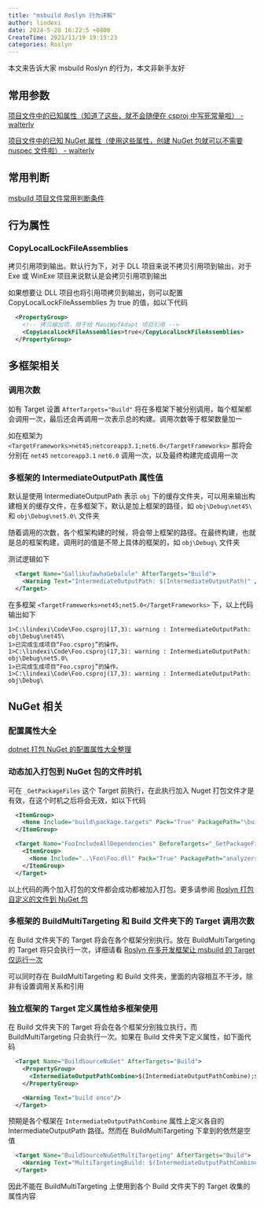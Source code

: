 ```yaml
---
title: "msbuild Roslyn 行为详解"
author: lindexi
date: 2024-5-20 16:22:5 +0800
CreateTime: 2021/11/19 19:15:23
categories: Roslyn
---
```


本文来告诉大家 msbuild Roslyn 的行为，本文非新手友好

<!--more-->


<!-- CreateTime:2021/11/19 19:15:23 -->

## 常用参数

[项目文件中的已知属性（知道了这些，就不会随便在 csproj 中写死常量啦） - walterlv](https://blog.walterlv.com/post/known-properties-in-csproj.html )

[项目文件中的已知 NuGet 属性（使用这些属性，创建 NuGet 包就可以不需要 nuspec 文件啦） - walterlv](https://blog.walterlv.com/post/known-nuget-properties-in-csproj )

## 常用判断

[msbuild 项目文件常用判断条件](https://blog.lindexi.com/post/msbuild-%E9%A1%B9%E7%9B%AE%E6%96%87%E4%BB%B6%E5%B8%B8%E7%94%A8%E5%88%A4%E6%96%AD%E6%9D%A1%E4%BB%B6.html )

## 行为属性

### CopyLocalLockFileAssemblies

拷贝引用项到输出。默认行为下，对于 DLL 项目来说不拷贝引用项到输出，对于 Exe 或 WinExe 项目来说默认是会拷贝引用项到输出

如果想要让 DLL 项目也将引用项拷贝到输出，则可以配置 CopyLocalLockFileAssemblies 为 true 的值，如以下代码

```xml
  <PropertyGroup>
    <!-- 拷贝输出项，用于给 MauiWpfAdapt 项目引用 -->
    <CopyLocalLockFileAssemblies>true</CopyLocalLockFileAssemblies>
  </PropertyGroup>
```

## 多框架相关

### 调用次数

如有 Target 设置 `AfterTargets="Build"` 将在多框架下被分别调用，每个框架都会调用一次，最后还会再调用一次表示总的构建。调用次数等于框架数量加一

如在框架为 `<TargetFrameworks>net45;netcoreapp3.1;net6.0</TargetFrameworks>` 那将会分别在 `net45` `netcoreapp3.1` `net6.0` 调用一次，以及最终构建完成调用一次

### 多框架的 IntermediateOutputPath 属性值

默认是使用 IntermediateOutputPath 表示 `obj` 下的缓存文件夹，可以用来输出构建相关的缓存文件，在多框架下，默认是加上框架的路径，如 `obj\Debug\net45\` 和 `obj\Debug\net5.0\` 文件夹

随着调用的次数，各个框架构建的时候，将会带上框架的路径。在最终构建，也就是总的框架构建，调用时的值是不带上具体的框架的，如 `obj\Debug\` 文件夹

测试逻辑如下

```xml
  <Target Name="GallikufawhaGebalule" AfterTargets="Build">
    <Warning Text="IntermediateOutputPath: $(IntermediateOutputPath)" />
  </Target>
```

在多框架 `<TargetFrameworks>net45;net5.0</TargetFrameworks>` 下，以上代码输出如下

```
1>C:\lindexi\Code\Foo.csproj(17,3): warning : IntermediateOutputPath: obj\Debug\net45\
1>已完成生成项目“Foo.csproj”的操作。
1>C:\lindexi\Code\Foo.csproj(17,3): warning : IntermediateOutputPath: obj\Debug\net5.0\
1>已完成生成项目“Foo.csproj”的操作。
1>C:\lindexi\Code\Foo.csproj(17,3): warning : IntermediateOutputPath: obj\Debug\
```


## NuGet 相关

### 配置属性大全

[dotnet 打包 NuGet 的配置属性大全整理](https://blog.lindexi.com/post/dotnet-%E6%89%93%E5%8C%85-NuGet-%E7%9A%84%E9%85%8D%E7%BD%AE%E5%B1%9E%E6%80%A7%E5%A4%A7%E5%85%A8%E6%95%B4%E7%90%86.html )

### 动态加入打包到 NuGet 包的文件时机

可在 `_GetPackageFiles` 这个 Target 前执行，在此执行加入 Nuget 打包文件才是有效，在这个时机之后将会无效，如以下代码

```xml
  <ItemGroup>
    <None Include="build\package.targets" Pack="True" PackagePath="\build\$(PackageId).targets" />
  </ItemGroup>

  <Target Name="FooIncludeAllDependencies" BeforeTargets="_GetPackageFiles">
    <ItemGroup>
      <None Include="..\Foo\Foo.dll" Pack="True" PackagePath="analyzers\dotnet\cs" />
    </ItemGroup>
  </Target>
```

以上代码的两个加入打包的文件都会成功都被加入打包。更多请参阅 [Roslyn 打包自定义的文件到 NuGet 包](https://blog.lindexi.com/post/Roslyn-%E6%89%93%E5%8C%85%E8%87%AA%E5%AE%9A%E4%B9%89%E7%9A%84%E6%96%87%E4%BB%B6%E5%88%B0-NuGet-%E5%8C%85.html )

### 多框架的 BuildMultiTargeting 和 Build 文件夹下的 Target 调用次数

在 Build 文件夹下的 Target 将会在各个框架分别执行。放在 BuildMultiTargeting 的 Target 将只会执行一次，详细请看 [Roslyn 在多开发框架让 msbuild 的 Target 仅运行一次](https://blog.lindexi.com/post/Roslyn-%E5%9C%A8%E5%A4%9A%E5%BC%80%E5%8F%91%E6%A1%86%E6%9E%B6%E8%AE%A9-msbuild-%E7%9A%84-Target-%E4%BB%85%E8%BF%90%E8%A1%8C%E4%B8%80%E6%AC%A1.html )

可以同时存在 BuildMultiTargeting 和 Build 文件夹，里面的内容相互不干涉，除非有设置调用关系和引用

### 独立框架的 Target 定义属性给多框架使用

在 Build 文件夹下的 Target 将会在各个框架分别独立执行，而 BuildMultiTargeting 只会执行一次。如果在 Build 文件夹下定义属性，如下面代码

```xml
  <Target Name="BuildSourceNuGet" AfterTargets="Build">
    <PropertyGroup>
      <IntermediateOutputPathCombine>$(IntermediateOutputPathCombine);$(IntermediateOutputPath)</IntermediateOutputPathCombine>
    </PropertyGroup>

    <Warning Text="build once"/>
  </Target>
```

预期是各个框架在 `IntermediateOutputPathCombine` 属性上定义各自的 IntermediateOutputPath 路径。然而在 BuildMultiTargeting 下拿到的依然是空值

```xml
  <Target Name="BuildSourceNuGetMultiTargeting" AfterTargets="Build">
    <Warning Text="MultiTargetingBuild: $(IntermediateOutputPathCombine)"/>
  </Target>
```

因此不能在 BuildMultiTargeting 上使用到各个 Build 文件夹下的 Target 收集的属性内容

